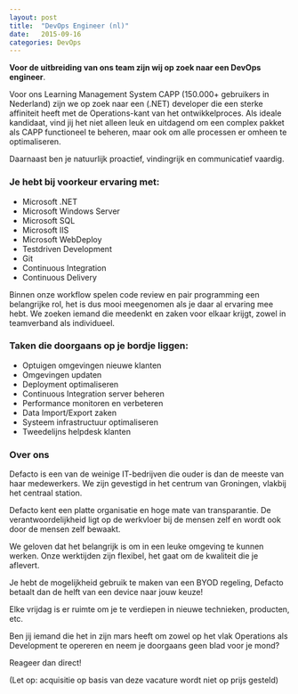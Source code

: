 ```yaml
---
layout: post
title:  "DevOps Engineer (nl)"
date:   2015-09-16
categories: DevOps
---
```

**Voor de uitbreiding van ons team zijn wij op zoek naar een DevOps engineer**.

Voor ons Learning Management System CAPP (150.000+ gebruikers in Nederland) zijn
we op zoek naar een (.NET) developer die een sterke affiniteit heeft met de
Operations-kant van het ontwikkelproces. Als ideale kandidaat, vind jij het
niet alleen leuk en uitdagend om een complex pakket als CAPP functioneel te
beheren, maar ook om alle processen er omheen te optimaliseren.

Daarnaast ben je natuurlijk proactief, vindingrijk en communicatief vaardig.

### Je hebt bij voorkeur ervaring met:

*   Microsoft .NET
*   Microsoft Windows Server
*   Microsoft SQL
*   Microsoft IIS
*   Microsoft WebDeploy
*   Testdriven Development
*   Git
*   Continuous Integration
*   Continuous Delivery

Binnen onze workflow spelen code review en pair programming een belangrijke rol,
het is dus mooi meegenomen als je daar al ervaring mee hebt. We zoeken iemand
die meedenkt en zaken voor elkaar krijgt, zowel in teamverband als individueel.

### Taken die doorgaans op je bordje liggen:

*   Optuigen omgevingen nieuwe klanten
*   Omgevingen updaten
*   Deployment optimaliseren
*   Continuous Integration server beheren
*   Performance monitoren en verbeteren
*   Data Import/Export zaken
*   Systeem infrastructuur optimaliseren
*   Tweedelijns helpdesk klanten


### Over ons

Defacto is een van de weinige IT-bedrijven die ouder is dan de meeste van haar
medewerkers. We zijn gevestigd in het centrum van Groningen, vlakbij het centraal
station.

Defacto kent een platte organisatie en hoge mate van transparantie. De
verantwoordelijkheid ligt op de werkvloer bij de mensen zelf en wordt ook door de
mensen zelf bewaakt.

We geloven dat het belangrijk is om in een leuke omgeving te kunnen werken.
Onze werktijden zijn flexibel, het gaat om de kwaliteit die je aflevert.

Je hebt de mogelijkheid gebruik te maken van een BYOD regeling, Defacto betaalt
dan de helft van een device naar jouw keuze!

Elke vrijdag is er ruimte om je te verdiepen in nieuwe technieken, producten, etc.

Ben jij iemand die het in zijn mars heeft om zowel op het vlak Operations als
Development te opereren en neem je doorgaans geen blad voor je mond?

Reageer dan direct!

(Let op: acquisitie op basis van deze vacature wordt niet op prijs gesteld)



